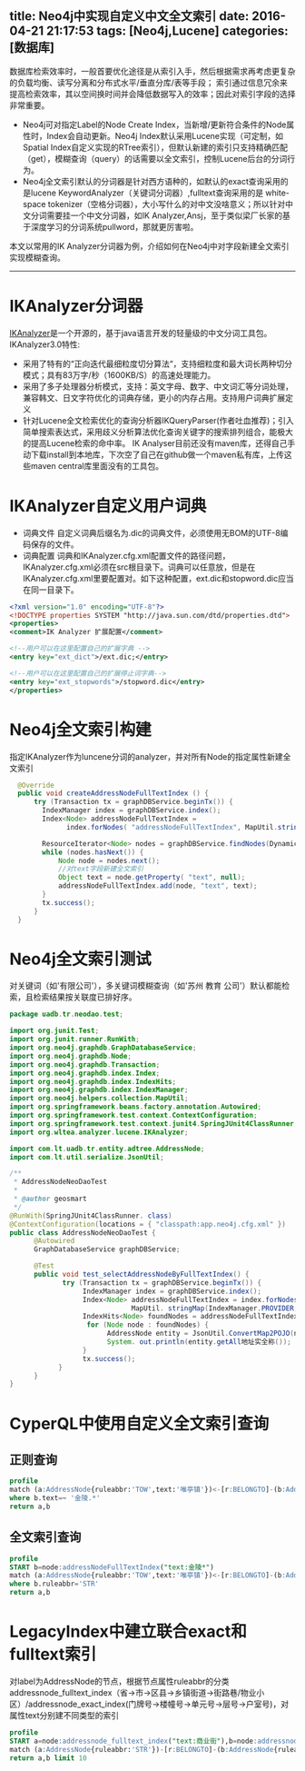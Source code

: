 title: Neo4j中实现自定义中文全文索引
date: 2016-04-21 21:17:53
tags: [Neo4j,Lucene]
categories: [数据库]
---
数据库检索效率时，一般首要优化途径是从索引入手，然后根据需求再考虑更复杂的负载均衡、读写分离和分布式水平/垂直分库/表等手段；
索引通过信息冗余来提高检索效率，其以空间换时间并会降低数据写入的效率；因此对索引字段的选择非常重要。
* Neo4j可对指定Label的Node Create Index，当新增/更新符合条件的Node属性时，Index会自动更新。Neo4j Index默认采用Lucene实现（可定制，如Spatial Index自定义实现的RTree索引），但默认新建的索引只支持精确匹配（get），模糊查询（query）的话需要以全文索引，控制Lucene后台的分词行为。  
* Neo4j全文索引默认的分词器是针对西方语种的，如默认的exact查询采用的是lucene KeywordAnalyzer（关键词分词器）,fulltext查询采用的是 white-space tokenizer（空格分词器），大小写什么的对中文没啥意义；所以针对中文分词需要挂一个中文分词器，如IK Analyzer,Ansj，至于类似梁厂长家的基于深度学习的分词系统pullword，那就更厉害啦。   

本文以常用的IK Analyzer分词器为例，介绍如何在Neo4j中对字段新建全文索引实现模糊查询。
- - -
<!-- more -->

# IKAnalyzer分词器
[IKAnalyzer](https://github.com/wks/ik-analyzer)是一个开源的，基于java语言开发的轻量级的中文分词工具包。
IKAnalyzer3.0特性:
* 采用了特有的“正向迭代最细粒度切分算法“，支持细粒度和最大词长两种切分模式；具有83万字/秒（1600KB/S）的高速处理能力。
* 采用了多子处理器分析模式，支持：英文字母、数字、中文词汇等分词处理，兼容韩文、日文字符优化的词典存储，更小的内存占用。支持用户词典扩展定义
* 针对Lucene全文检索优化的查询分析器IKQueryParser(作者吐血推荐)；引入简单搜索表达式，采用歧义分析算法优化查询关键字的搜索排列组合，能极大的提高Lucene检索的命中率。
IK Analyser目前还没有maven库，还得自己手动下载install到本地库，下次空了自己在github做一个maven私有库，上传这些maven central库里面没有的工具包。

# IKAnalyzer自定义用户词典
* 词典文件
自定义词典后缀名为.dic的词典文件，必须使用无BOM的UTF-8编码保存的文件。  
* 词典配置
词典和IKAnalyzer.cfg.xml配置文件的路径问题，IKAnalyzer.cfg.xml必须在src根目录下。词典可以任意放，但是在IKAnalyzer.cfg.xml里要配置对。如下这种配置，ext.dic和stopword.dic应当在同一目录下。
```xml
<?xml version="1.0" encoding="UTF-8"?>
<!DOCTYPE properties SYSTEM "http://java.sun.com/dtd/properties.dtd">
<properties>  
<comment>IK Analyzer 扩展配置</comment>

<!--用户可以在这里配置自己的扩展字典 -->
<entry key="ext_dict">/ext.dic;</entry>

<!--用户可以在这里配置自己的扩展停止词字典-->
<entry key="ext_stopwords">/stopword.dic</entry>
</properties>
```

# Neo4j全文索引构建
指定IKAnalyzer作为luncene分词的analyzer，并对所有Node的指定属性新建全文索引
```java
  @Override
  public void createAddressNodeFullTextIndex () {
      try (Transaction tx = graphDBService.beginTx()) {
        IndexManager index = graphDBService.index();
        Index<Node> addressNodeFullTextIndex =
              index.forNodes( "addressNodeFullTextIndex", MapUtil.stringMap(IndexManager.PROVIDER, "lucene", "analyzer", IKAnalyzer.class.getName()));

        ResourceIterator<Node> nodes = graphDBService.findNodes(DynamicLabel.label( "AddressNode"));
        while (nodes.hasNext()) {
            Node node = nodes.next();
            //对text字段新建全文索引
            Object text = node.getProperty( "text", null);
            addressNodeFullTextIndex.add(node, "text", text);
        }
        tx.success();
      }
  }
```
# Neo4j全文索引测试
对关键词（如'有限公司'），多关键词模糊查询（如'苏州 教育 公司'）默认都能检索，且检索结果按关联度已排好序。
``` java
package uadb.tr.neodao.test;

import org.junit.Test;
import org.junit.runner.RunWith;
import org.neo4j.graphdb.GraphDatabaseService;
import org.neo4j.graphdb.Node;
import org.neo4j.graphdb.Transaction;
import org.neo4j.graphdb.index.Index;
import org.neo4j.graphdb.index.IndexHits;
import org.neo4j.graphdb.index.IndexManager;
import org.neo4j.helpers.collection.MapUtil;
import org.springframework.beans.factory.annotation.Autowired;
import org.springframework.test.context.ContextConfiguration;
import org.springframework.test.context.junit4.SpringJUnit4ClassRunner;
import org.wltea.analyzer.lucene.IKAnalyzer;

import com.lt.uadb.tr.entity.adtree.AddressNode;
import com.lt.util.serialize.JsonUtil;

/**
 * AddressNodeNeoDaoTest
 *
 * @author geosmart
 */
@RunWith(SpringJUnit4ClassRunner. class)
@ContextConfiguration(locations = { "classpath:app.neo4j.cfg.xml" })
public class AddressNodeNeoDaoTest {
      @Autowired
      GraphDatabaseService graphDBService;

      @Test
      public void test_selectAddressNodeByFullTextIndex() {
             try (Transaction tx = graphDBService.beginTx()) {
                  IndexManager index = graphDBService.index();
                  Index<Node> addressNodeFullTextIndex = index.forNodes("addressNodeFullTextIndex" ,
                              MapUtil. stringMap(IndexManager.PROVIDER, "lucene", "analyzer" , IKAnalyzer.class.getName()));
                  IndexHits<Node> foundNodes = addressNodeFullTextIndex.query("text" , "苏州 教育 公司" );
                   for (Node node : foundNodes) {
                        AddressNode entity = JsonUtil.ConvertMap2POJO(node.getAllProperties(), AddressNode. class, false, true);
                        System. out.println(entity.getAll地址实全称());
                  }
                  tx.success();
            }
      }
}
```

# CyperQL中使用自定义全文索引查询
## 正则查询
```sql
profile  
match (a:AddressNode{ruleabbr:'TOW',text:'唯亭镇'})<-[r:BELONGTO]-(b:AddressNode{ruleabbr:'STR'})
where b.text=~ '金陵.*'
return a,b
```
## 全文索引查询
```sql
profile
START b=node:addressNodeFullTextIndex("text:金陵*")
match (a:AddressNode{ruleabbr:'TOW',text:'唯亭镇'})<-[r:BELONGTO]-(b:AddressNode)
where b.ruleabbr='STR'
return a,b
```

# LegacyIndex中建立联合exact和fulltext索引
对label为AddressNode的节点，根据节点属性ruleabbr的分类addressnode_fulltext_index（省->市->区县->乡镇街道->街路巷/物业小区）/addressnode_exact_index(门牌号->楼幢号->单元号->层号->户室号)，对属性text分别建不同类型的索引
```sql
profile
START a=node:addressnode_fulltext_index("text:商业街"),b=node:addressnode_exact_index("text:二期19")
match (a:AddressNode{ruleabbr:'STR'})-[r:BELONGTO]-(b:AddressNode{ruleabbr:'TAB'})
return a,b limit 10
```
